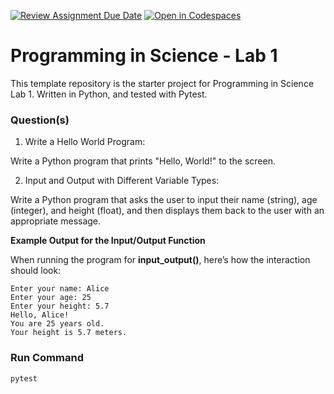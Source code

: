 [![Review Assignment Due Date](https://classroom.github.com/assets/deadline-readme-button-22041afd0340ce965d47ae6ef1cefeee28c7c493a6346c4f15d667ab976d596c.svg)](https://classroom.github.com/a/MvVUvWNd)
[![Open in Codespaces](https://classroom.github.com/assets/launch-codespace-2972f46106e565e64193e422d61a12cf1da4916b45550586e14ef0a7c637dd04.svg)](https://classroom.github.com/open-in-codespaces?assignment_repo_id=17895362)
# Programming in Science - Lab 1

This template repository is the starter project for Programming in Science Lab 1. Written in Python, and tested with Pytest.

### Question(s)

1. Write a Hello World Program:

Write a Python program that prints "Hello, World!" to the screen.

2. Input and Output with Different Variable Types:

Write a Python program that asks the user to input their name (string), age (integer), and height (float), and then displays them back to the user with an appropriate message.

**Example Output for the Input/Output Function**

When running the program for **input_output()**, here’s how the interaction should look:
```
Enter your name: Alice
Enter your age: 25
Enter your height: 5.7
Hello, Alice!
You are 25 years old.
Your height is 5.7 meters.
```

### Run Command

`pytest`
